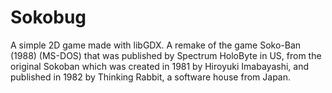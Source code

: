 Sokobug
=======
A simple 2D game made with libGDX.
A remake of the game Soko-Ban (1988) (MS-DOS) that was published by Spectrum HoloByte in US, from the original Sokoban which was created in 1981 by Hiroyuki Imabayashi, and published in 1982 by Thinking Rabbit, a software house from Japan.
